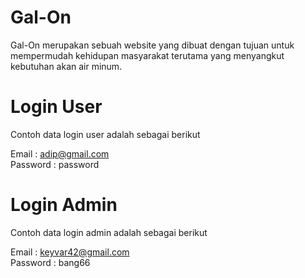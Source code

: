 # Gal-On
Gal-On merupakan sebuah website yang dibuat dengan tujuan untuk mempermudah kehidupan masyarakat terutama yang menyangkut kebutuhan akan air minum.

# Login User
Contoh data login user adalah sebagai berikut
  
  Email     : adip@gmail.com  
  Password  : password

# Login Admin
Contoh data login admin adalah sebagai berikut
  
  Email     : keyvar42@gmail.com  
  Password  : bang66

